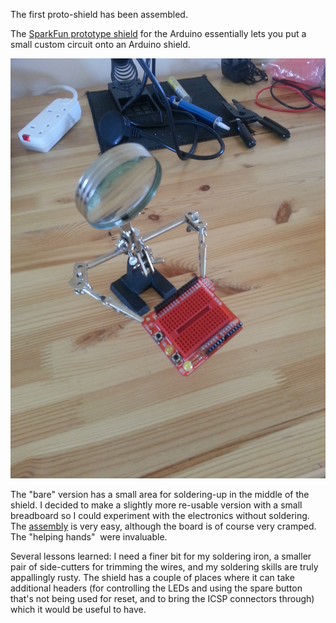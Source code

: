 <html><body><p>The first proto-shield has been assembled.

<!--more-->

The <a href="https://www.sparkfun.com/products/7914" target="_blank">SparkFun prototype shield</a> for the Arduino essentially lets you put a small custom circuit onto an Arduino shield.

![Arduino prototyping shield](/images/citizen-sensing/2013-06-28-18.31.43.jpg)

The "bare" version has a small area for soldering-up in the middle of the shield. I decided to make a slightly more re-usable version with a small breadboard so I could experiment with the electronics without soldering.  The <a href="https://www.sparkfun.com/tutorials/181" target="_blank">assembly</a> is very easy, although the board is of course very cramped. The "helping hands"  were invaluable.

Several lessons learned: I need a finer bit for my soldering iron, a smaller pair of side-cutters for trimming the wires, and my soldering skills are truly appallingly rusty. The shield has a couple of places where it can take additional headers (for controlling the LEDs and using the spare button that's not being used for reset, and to bring the ICSP connectors through) which it would be useful to have.</p></body></html>
